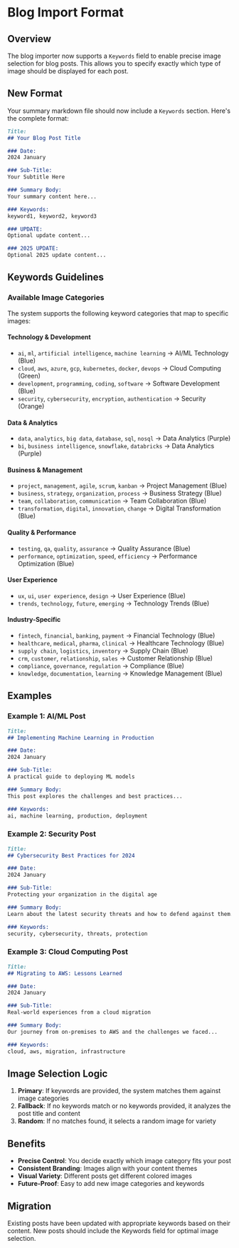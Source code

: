 # Blog Import Format

## Overview

The blog importer now supports a `Keywords` field to enable precise image selection for blog posts. This allows you to specify exactly which type of image should be displayed for each post.

## New Format

Your summary markdown file should now include a `Keywords` section. Here's the complete format:

```markdown
Title:
## Your Blog Post Title

### Date:
2024 January

### Sub-Title:
Your Subtitle Here

### Summary Body:
Your summary content here...

### Keywords:
keyword1, keyword2, keyword3

### UPDATE:
Optional update content...

### 2025 UPDATE:
Optional 2025 update content...
```

## Keywords Guidelines

### Available Image Categories

The system supports the following keyword categories that map to specific images:

#### Technology & Development
- `ai`, `ml`, `artificial intelligence`, `machine learning` → AI/ML Technology (Blue)
- `cloud`, `aws`, `azure`, `gcp`, `kubernetes`, `docker`, `devops` → Cloud Computing (Green)
- `development`, `programming`, `coding`, `software` → Software Development (Blue)
- `security`, `cybersecurity`, `encryption`, `authentication` → Security (Orange)

#### Data & Analytics
- `data`, `analytics`, `big data`, `database`, `sql`, `nosql` → Data Analytics (Purple)
- `bi`, `business intelligence`, `snowflake`, `databricks` → Data Analytics (Purple)

#### Business & Management
- `project`, `management`, `agile`, `scrum`, `kanban` → Project Management (Blue)
- `business`, `strategy`, `organization`, `process` → Business Strategy (Blue)
- `team`, `collaboration`, `communication` → Team Collaboration (Blue)
- `transformation`, `digital`, `innovation`, `change` → Digital Transformation (Blue)

#### Quality & Performance
- `testing`, `qa`, `quality`, `assurance` → Quality Assurance (Blue)
- `performance`, `optimization`, `speed`, `efficiency` → Performance Optimization (Blue)

#### User Experience
- `ux`, `ui`, `user experience`, `design` → User Experience (Blue)
- `trends`, `technology`, `future`, `emerging` → Technology Trends (Blue)

#### Industry-Specific
- `fintech`, `financial`, `banking`, `payment` → Financial Technology (Blue)
- `healthcare`, `medical`, `pharma`, `clinical` → Healthcare Technology (Blue)
- `supply chain`, `logistics`, `inventory` → Supply Chain (Blue)
- `crm`, `customer`, `relationship`, `sales` → Customer Relationship (Blue)
- `compliance`, `governance`, `regulation` → Compliance (Blue)
- `knowledge`, `documentation`, `learning` → Knowledge Management (Blue)

## Examples

### Example 1: AI/ML Post
```markdown
Title:
## Implementing Machine Learning in Production

### Date:
2024 January

### Sub-Title:
A practical guide to deploying ML models

### Summary Body:
This post explores the challenges and best practices...

### Keywords:
ai, machine learning, production, deployment
```

### Example 2: Security Post
```markdown
Title:
## Cybersecurity Best Practices for 2024

### Date:
2024 January

### Sub-Title:
Protecting your organization in the digital age

### Summary Body:
Learn about the latest security threats and how to defend against them...

### Keywords:
security, cybersecurity, threats, protection
```

### Example 3: Cloud Computing Post
```markdown
Title:
## Migrating to AWS: Lessons Learned

### Date:
2024 January

### Sub-Title:
Real-world experiences from a cloud migration

### Summary Body:
Our journey from on-premises to AWS and the challenges we faced...

### Keywords:
cloud, aws, migration, infrastructure
```

## Image Selection Logic

1. **Primary**: If keywords are provided, the system matches them against image categories
2. **Fallback**: If no keywords match or no keywords provided, it analyzes the post title and content
3. **Random**: If no matches found, it selects a random image for variety

## Benefits

- **Precise Control**: You decide exactly which image category fits your post
- **Consistent Branding**: Images align with your content themes
- **Visual Variety**: Different posts get different colored images
- **Future-Proof**: Easy to add new image categories and keywords

## Migration

Existing posts have been updated with appropriate keywords based on their content. New posts should include the Keywords field for optimal image selection. 